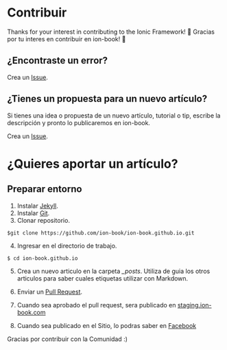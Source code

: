 # Contribuir

Thanks for your interest in contributing to the Ionic Framework! :tada:
Gracias por tu interes en contribuir en ion-book! :tada:

## ¿Encontraste un error?

Crea un [Issue](https://github.com/ion-book/ion-book.github.io/issues).

## ¿Tienes un propuesta para un nuevo artículo?

Si tienes una idea o propuesta de un nuevo artículo, tutorial o tip, escribe la descripción y pronto lo publicaremos en ion-book.

Crea un [Issue](https://github.com/ion-book/ion-book.github.io/issues).

# ¿Quieres aportar un artículo?

## Preparar entorno

1. Instalar [Jekyll](https://jekyllrb.com/docs/installation/).
2. Instalar [Git](https://git-scm.com/).
3. Clonar repositorio.

```
$git clone https://github.com/ion-book/ion-book.github.io.git
```

4. Ingresar en el directorio de trabajo.

````
$ cd ion-book.github.io
````

5. Crea un nuevo articulo en la carpeta *_posts*. Utiliza de guia los otros articulos para saber cuales etiquetas utilizar con Markdown.

6. Enviar un [Pull Request](https://github.com/ion-book/ion-book.github.io/pulls).

7. Cuando sea aprobado el pull request, sera publicado en [staging.ion-book.com](http://staging.ion-book.com)

8. Cuando sea publicado en el Sitio, lo podras saber en [Facebook](https://www.facebook.com/ionbook/)

Gracias por contribuir con la Comunidad :)